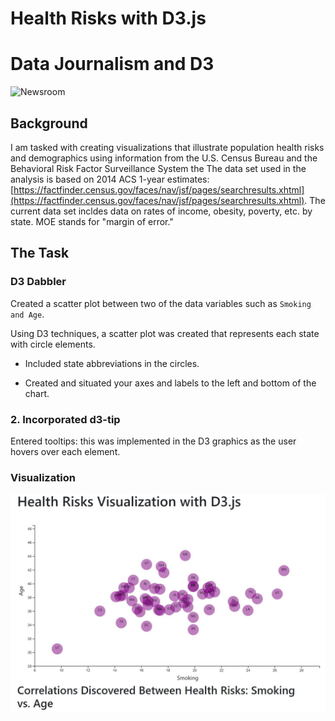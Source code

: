 # Health Risks with D3.js

# Data Journalism and D3

![Newsroom](https://media.giphy.com/media/v2xIous7mnEYg/giphy.gif)

## Background

I am tasked with creating visualizations that illustrate population health risks and demographics using information from the U.S. Census Bureau and the Behavioral Risk Factor Surveillance System the The data set used in the analysis is based on 2014 ACS 1-year estimates: [https://factfinder.census.gov/faces/nav/jsf/pages/searchresults.xhtml](https://factfinder.census.gov/faces/nav/jsf/pages/searchresults.xhtml). The current data set incldes data on rates of income, obesity, poverty, etc. by state. MOE stands for "margin of error."

## The Task

### D3 Dabbler

Created a scatter plot between two of the data variables such as `Smoking and Age`.

Using D3 techniques, a scatter plot was created that represents each state with circle elements. 

* Included state abbreviations in the circles.

* Created and situated your axes and labels to the left and bottom of the chart.


### 2. Incorporated d3-tip

Entered tooltips: this was implemented in the D3 graphics as the user hovers over each element.


### Visualization

![Healthplot](StarterCode/assets/images/Healthplot.png)

